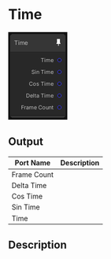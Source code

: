 # Time
![Mixture.TimeNode](../../images/Mixture.TimeNode.png)

## Output
Port Name | Description
--- | ---
Frame Count | 
Delta Time | 
Cos Time | 
Sin Time | 
Time | 

## Description


